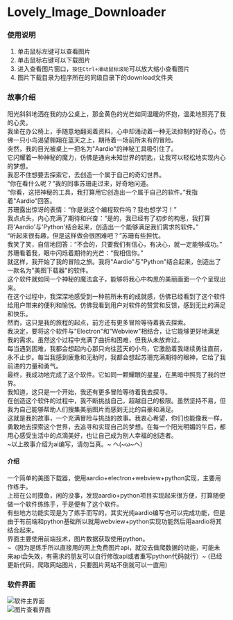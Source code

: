 # Lovely_Image_Downloader
### 使用说明
1. 单击鼠标左键可以查看图片
2. 单击鼠标右键可以下载图片
3. 进入查看图片窗口，`按住Ctrl+滑动鼠标滚轮`可以放大缩小查看图片
4. 图片下载目录为程序所在的同级目录下的download文件夹
### 故事介绍
 阳光斜斜地洒在我的办公桌上，那金黄色的光芒如同温暖的怀抱，温柔地照亮了我的心灵。  
 我坐在办公椅上，手随意地翻阅着资料，心中却涌动着一种无法抑制的好奇心，仿佛一只小鸟渴望翱翔在蓝天之上，期待着一场前所未有的冒险。  
 突然，我的目光被桌上一把名为"Aardio"的神秘工具吸引住了。  
 它闪耀着一种神秘的魔力，仿佛是通向未知世界的钥匙，让我可以轻松地实现内心的梦想。  
 我忍不住想要去探索它，去创造一个属于自己的奇幻世界。  
 “你在看什么呢？”我的同事苏珊走过来，好奇地问道。  
 “你看，这把神秘的工具，我打算用它创造出一个属于自己的软件。”我指着"Aardio"回答。  
 苏珊露出惊讶的表情：“你是说这个编程软件吗？我也想学习！”  
 我点点头，内心充满了期待和兴奋：“是的，我已经有了初步的构思，我打算将'Aardio'与'Python'结合起来，创造出一个能够满足我们需求的软件。”  
 “听起来很有趣，但是这样做会很困难吧？”苏珊有些担忧。  
 我笑了笑，自信地回答：“不会的，只要我们有信心，有决心，就一定能够成功。”  
 苏珊看着我，眼中闪烁着期待的光芒：“我相信你。”  
 就这样，我开始了我的冒险之旅。我将"Aardio"与"Python"结合起来，创造出了一款名为"美图下载器"的软件。  
 这个软件就如同一个神秘的魔法盒子，能够将我心中构思的美丽画面一个个呈现出来。  
 在这个过程中，我深深地感受到一种前所未有的成就感，仿佛已经看到了这个软件给用户带来的便利和愉悦。仿佛我看到用户对软件的赞赏和反馈，感到无比的满足和快乐。  
 然而，这只是我的旅程的起点，前方还有更多冒险等待着我去探索。  
 我决定，要将这个软件与"Electron"和"Webview"相结合，让它能够更好地满足我的需求。虽然这个过程中充满了曲折和困难，但我从未放弃过。  
 每当遇到困难，我都会想起内心那只向往蓝天的小鸟，它激励着我继续勇往直前，永不止步。每当我感到疲惫和无助时，我都会想起苏珊充满期待的眼神，它给了我前进的力量和勇气。  
 最终，我成功地完成了这个软件。它如同一颗耀眼的星星，在黑暗中照亮了我的世界。  
 我知道，这只是一个开始，我还有更多冒险等待着我去探寻。  
 在创造这个软件的过程中，我不断挑战自己，超越自己的极限。虽然坚持不易，但我为自己能够帮助人们搜集美丽图片而感到无比的自豪和满足。  
 这就是我的故事，一个充满冒险与挑战的故事。我衷心希望，你们也能像我一样，勇敢地去探索这个世界，去追寻和实现自己的梦想。在每一个阳光明媚的午后，都用心感受生活中的点滴美好，也让自己成为别人幸福的创造者。  
~以上故事介绍为ai编写，请勿当真。~ ヘ(\~ω\~ヘ)   
#### 介绍
一个简单的美图下载器，使用aardio+electron+webview+python实现，主要用作练手。  
上班在公司摸鱼，闲的没事，发现aardio+python项目实现起来很方便，打算随便做一个软件练练手，于是便有了这个软件。  
有些地方功能实现是为了练手而写的，其实光纯aardio编写也可以完成功能，但是由于有前端和python基础所以就用webview+python实现功能然后用aardio将其结合起来。  
界面主要使用前端技术，图片数据获取使用python。  
~（因为是练手所以直接用的网上免费图片api，就没去做爬数据的功能，可能未来api会失效，有需求的朋友可以自行修改api或者重写python代码就行）~ (已经更新代码，爬取网站图片，只要图片网站不倒就可以一直用)  

### 软件界面
![软件主界面](https://im.gurl.eu.org/file/01cfcf6827171b9b73be8.jpg)  
![图片查看界面](https://im.gurl.eu.org/file/77f0bb1bfc2c7154892be.jpg)

